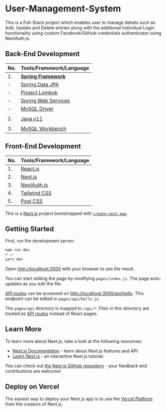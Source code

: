 # User-Management-System  

This is a Full-Stack project which enables user to manage details such as Add, Update and Delete entries along with the additional Individual Login 
functionality using custom Facebook/GitHub credentials authenticator using NextAuth.js.

## Back-End Development  

| No. | Tools/Framework/Language |
| --- | --------------- |
| 1. | [**Spring Framework**](https://spring.io/projects/spring-framework) | 
| -  | [Spring Data JPA](https://spring.io/projects/spring-data-jpa) |
| -  | [Project Lombok](https://projectlombok.org/) |
| -  | [Spring Web Services](https://spring.io/projects/spring-ws) |
| -  | [MySQL Driver](https://www.mysql.com/products/connector/) |
|    |      |
| 2.  | [Java v11](https://www.java.com/en/download/) |
|    |      |
| 3.  | [MySQL Workbench](https://dev.mysql.com/downloads/workbench/) |

## Front-End Development
| No. | Tools/Framework/Language |
| --- | --------------- |
| 1. | [React.js](https://react.dev/) | 
| 2. | [Next.js](https://nextjs.org/) |
| 3. | [NextAuth.js](https://next-auth.js.org/) |
| 4. | [Tailwind CSS](https://tailwindcss.com/) |
| 5. | [Post CSS](https://postcss.org/) |  

This is a [Next.js](https://nextjs.org/) project bootstrapped with [`create-next-app`](https://github.com/vercel/next.js/tree/canary/packages/create-next-app).

## Getting Started

First, run the development server:

```bash
npm run dev
# or
yarn dev
```

Open [http://localhost:3000](http://localhost:3000) with your browser to see the result.

You can start editing the page by modifying `pages/index.js`. The page auto-updates as you edit the file.

[API routes](https://nextjs.org/docs/api-routes/introduction) can be accessed on [http://localhost:3000/api/hello](http://localhost:3000/api/hello). This endpoint can be edited in `pages/api/hello.js`.

The `pages/api` directory is mapped to `/api/*`. Files in this directory are treated as [API routes](https://nextjs.org/docs/api-routes/introduction) instead of React pages.

## Learn More

To learn more about Next.js, take a look at the following resources:

- [Next.js Documentation](https://nextjs.org/docs) - learn about Next.js features and API.
- [Learn Next.js](https://nextjs.org/learn) - an interactive Next.js tutorial.

You can check out [the Next.js GitHub repository](https://github.com/vercel/next.js/) - your feedback and contributions are welcome!

## Deploy on Vercel

The easiest way to deploy your Next.js app is to use the [Vercel Platform](https://vercel.com/new?utm_medium=default-template&filter=next.js&utm_source=create-next-app&utm_campaign=create-next-app-readme) from the creators of Next.js.
